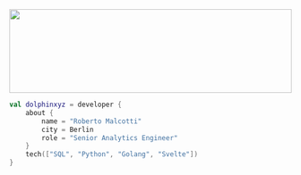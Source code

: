 <img src="https://github.com/robimalco/robimalco/blob/master/32765410_10215885653635191_5883101474547826688_o.jpg" width="100%" height="150">

```kotlin
val dolphinxyz = developer {
    about {
        name = "Roberto Malcotti"
        city = Berlin
        role = "Senior Analytics Engineer"
    }
    tech(["SQL", "Python", "Golang", "Svelte"])
}
```
